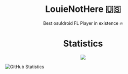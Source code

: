 <h1 align="center">LouieNotHere 🇺🇸</h1>
<p align="center">Best osu!droid FL Player in existence 🔥

<h1 align="center">Statistics</h1>
<p align="center">
  <img src="https://profile-counter.glitch.me/PayToUse/count.svg">
</p>

![GitHub Statistics](https://github-readme-stats.vercel.app/api?username=PayToUse&theme=aura_dark&show_icons=true)